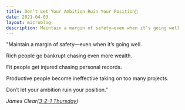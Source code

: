```yaml
---
title: Don’t Let Your Ambition Ruin Your Position💼
date: 2021-04-03
layout: microblog
description: Maintain a margin of safety—even when it’s going well
---
```


"Maintain a margin of safety—even when it’s going well.

Rich people go bankrupt chasing even more wealth.

Fit people get injured chasing personal records.

Productive people become ineffective taking on too many projects.

Don’t let your ambition ruin your position."

*James Clear([3-2-1 Thursday](https://jamesclear.com/3-2-1/april-1-2021?rh_ref=30b59e17))*